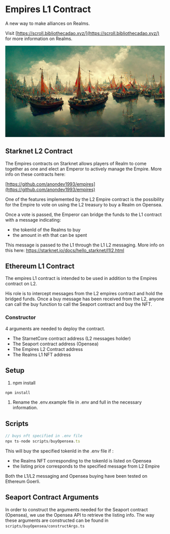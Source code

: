 # Empires L1 Contract

A new way to make alliances on Realms.

Visit [https://scroll.bibliothecadao.xyz/](https://scroll.bibliothecadao.xyz/) for more information on Realms.

![Untitled](/static/empireL1.jpeg)

## Starknet L2 Contract

The Empires contracts on Starknet allows players of Realm to come together as one and elect an Emperor to actively manage the Empire. More info on these contracts here:

[https://github.com/anondev1993/empires](https://github.com/anondev1993/empires)

One of the features implemented by the L2 Empire contract is the possibility for the Empire to vote on using the L2 treasury to buy a Realm on Opensea.

Once a vote is passed, the Emperor can bridge the funds to the L1 contract with a message indicating:

- the tokenId of the Realms to buy
- the amount in eth that can be spent

This message is passed to the L1 through the L1 L2 messaging. More info on this here: https://starknet.io/docs/hello_starknet/l1l2.html

## Ethereum L1 Contract

The empires L1 contract is intended to be used in addition to the Empires contract on L2.

His role is to intercept messages from the L2 empires contract and hold the bridged funds. Once a buy message has been received from the L2, anyone can call the buy function to call the Seaport contract and buy the NFT.

### Constructor

4 arguments are needed to deploy the contract.

- The StarnetCore contract address (L2 messages holder)
- The Seaport contract address (Opensea)
- The Empires L2 Contract address
- The Realms L1 NFT address

## Setup

1. npm install

```jsx
npm install
```

1. Rename the .env.example file in .env and full in the necessary information.

## Scripts

```jsx
// buys nft specified in .env file
npx ts-node scripts/buyOpensea.ts
```

This will buy the specified tokenId in the .env file if :

- the Realms NFT corresponding to the tokenId is listed on Opensea
- the listing price corresponds to the specified message from L2 Empire

Both the L1/L2 messaging and Opensea buying have been tested on Ethereum Goerli.

## Seaport Contract Arguments

In order to construct the arguments needed for the Seaport contract (Opensea), we use the Opensea API to retrieve the listing info. The way these arguments are constructed can be found in `scripts/buyOpensea/constructArgs.ts`
